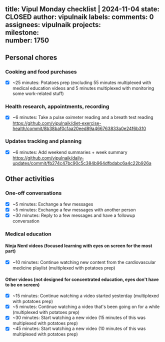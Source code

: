 title:	Vipul Monday checklist | 2024-11-04
state:	CLOSED
author:	vipulnaik
labels:	
comments:	0
assignees:	vipulnaik
projects:	
milestone:	
number:	1750
--
## Personal chores

### Cooking and food purchases

- [x] ~25 minutes: Potatoes prep (excluding 55 minutes multiplexed with medical education videos and 5 minutes multiplexed with monitoring some work-related stuff)

### Health research, appointments, recording

- [x] ~6 minutes: Take a pulse oximeter reading and a breath test reading https://github.com/vipulnaik/diet-exercise-health/commit/8b38baf0c1aa20eed89a466763833a0e24f6b310

### Updates tracking and planning

- [x] ~6 minutes: Add weekend summaries + week summary https://github.com/vipulnaik/daily-updates/commit/fb274c47bc90c5c384b964dfbdabc6a4c22b926a

## Other activities

### One-off conversations

- [x] ~5 minutes: Exchange a few messages
- [x] ~5 minutes: Exchange a few messages with another person
- [x] ~30 minutes: Reply to a few messages and have a followup conversation

### Medical education

#### Ninja Nerd videos (focused learning with eyes on screen for the most part)

- [x] ~10 minutes: Continue watching new content from the cardiovascular medicine playlist (multiplexed with potatoes prep)

#### Other videos (not designed for concentrated education, eyes don't have to be on screen)

- [x] ~15 minutes: Continue watching a video started yesterday (multiplexed with potatoes prep)
- [x] ~5 minutes: Continue watching a video that's been going on for a while (multiplexed with potatoes prep)
- [x] ~30 minutes: Start watching a new video (15 minutes of this was multiplexed with potatoes prep)
- [x] ~45 minutes: Start watching a new video (10 minutes of this was multiplexed with potatoes prep)
